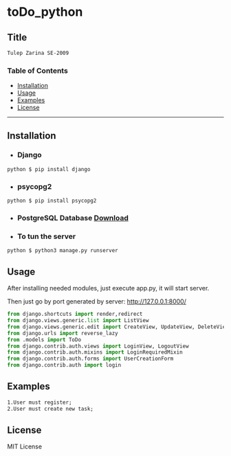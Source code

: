 # toDo_python



## Title
```bash
Tulep Zarina SE-2009
```

### Table of Contents
- [Installation](#installation)
- [Usage](#usage)
- [Examples](#examples)
- [License](#lisense)

---

## Installation

* ### Django
```python $ pip install django```

* ### psycopg2
```python $ pip install psycopg2```

* ### PostgreSQL Database [Download](https://www.enterprisedb.com/downloads/postgres-postgresql-downloads)

* ### To tun the server
```python $ python3 manage.py runserver```



## Usage
After installing needed modules, just execute app.py, it will start server.

Then just go by port generated by server: http://127.0.0.1:8000/



```python
from django.shortcuts import render,redirect
from django.views.generic.list import ListView
from django.views.generic.edit import CreateView, UpdateView, DeleteView, FormView
from django.urls import reverse_lazy
from .models import ToDo
from django.contrib.auth.views import LoginView, LogoutView
from django.contrib.auth.mixins import LoginRequiredMixin
from django.contrib.auth.forms import UserCreationForm
from django.contrib.auth import login 
``` 


## Examples
```html
1.User must register;
2.User must create new task;

```

## License

MIT License



